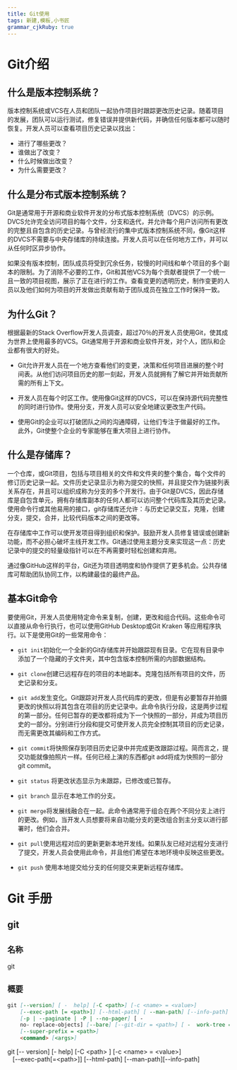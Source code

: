 ```yaml
---
title: Git使用 
tags: 新建,模板,小书匠
grammar_cjkRuby: true
---
```



# Git介绍

## 什么是版本控制系统？

版本控制系统或VCS在人员和团队一起协作项目时跟踪更改历史记录。随着项目的发展，团队可以运行测试，修复错误并提供新代码，并确信任何版本都可以随时恢复。开发人员可以查看项目历史记录以找出：

- 进行了哪些更改？
- 谁做出了改变？
- 什么时候做出改变？
- 为什么需要更改？

## 什么是分布式版本控制系统？

Git是通常用于开源和商业软件开发的分布式版本控制系统（DVCS）的示例。DVCS允许完全访问项目的每个文件，分支和迭代，并允许每个用户访问所有更改的完整且自包含的历史记录。与曾经流行的集中式版本控制系统不同，像Git这样的DVCS不需要与中央存储库的持续连接。开发人员可以在任何地方工作，并可以从任何时区异步协作。

如果没有版本控制，团队成员将受到冗余任务，较慢的时间线和单个项目的多个副本的限制。为了消除不必要的工作，Git和其他VCS为每个贡献者提供了一个统一且一致的项目视图，展示了正在进行的工作。查看变更的透明历史，制作变更的人员以及他们如何为项目的开发做出贡献有助于团队成员在独立工作时保持一致。

## 为什么Git？

根据最新的Stack Overflow开发人员调查，超过70％的开发人员使用Git，使其成为世界上使用最多的VCS。Git通常用于开源和商业软件开发，对个人，团队和企业都有很大的好处。

- Git允许开发人员在一个地方查看他们的变更，决策和任何项目进展的整个时间表。从他们访问项目历史的那一刻起，开发人员就拥有了解它并开始贡献所需的所有上下文。

- 开发人员在每个时区工作。使用像Git这样的DVCS，可以在保持源代码完整性的同时进行协作。使用分支，开发人员可以安全地建议更改生产代码。

- 使用Git的企业可以打破团队之间的沟通障碍，让他们专注于做最好的工作。此外，Git使整个企业的专家能够在重大项目上进行协作。

## 什么是存储库？

一个仓库，或Git项目，包括与项目相关的文件和文件夹的整个集合，每个文件的修订历史记录一起。文件历史记录显示为称为提交的快照，并且提交作为链接列表关系存在，并且可以组织成称为分支的多个开发行。由于Git是DVCS，因此存储库是自包含单元，拥有存储库副本的任何人都可以访问整个代码库及其历史记录。使用命令行或其他易用的接口，git存储库还允许：与历史记录交互，克隆，创建分支，提交，合并，比较代码版本之间的更改等。

在存储库中工作可以使开发项目得到组织和保护。鼓励开发人员修复错误或创建新功能，而不必担心破坏主线开发工作。Git通过使用主题分支来实现这一点：历史记录中的提交的轻量级指针可以在不再需要时轻松创建和弃用。

通过像GitHub这样的平台，Git还为项目透明度和协作提供了更多机会。公共存储库可帮助团队协同工作，以构建最佳的最终产品。

## 基本Git命令

要使用Git，开发人员使用特定命令来复制，创建，更改和组合代码。这些命令可以直接从命令行执行，也可以使用GitHub Desktop或Git Kraken 等应用程序执行。以下是使用Git的一些常用命令：

- `git init`初始化一个全新的Git存储库并开始跟踪现有目录。它在现有目录中添加了一个隐藏的子文件夹，其中包含版本控制所需的内部数据结构。

- `git clone`创建已远程存在的项目的本地副本。克隆包括所有项目的文件，历史记录和分支。

- `git add`发生变化。Git跟踪对开发人员代码库的更改，但是有必要暂存并拍摄更改的快照以将其包含在项目的历史记录中。此命令执行分段，这是两步过程的第一部分。任何已暂存的更改都将成为下一个快照的一部分，并成为项目历史的一部分。分别进行分段和提交可使开发人员完全控制其项目的历史记录，而无需更改其编码和工作方式。

- `git commit`将快照保存到项目历史记录中并完成更改跟踪过程。简而言之，提交功能就像拍照片一样。任何已经上演的东西都git add将成为快照的一部分git commit。

- `git status` 将更改状态显示为未跟踪，已修改或已暂存。

- `git branch` 显示在本地工作的分支。

- `git merge`将发展线融合在一起。此命令通常用于组合在两个不同分支上进行的更改。例如，当开发人员想要将来自功能分支的更改组合到主分支以进行部署时，他们会合并。

- `git pull`使用远程对应的更新更新本地开发线。如果队友已经对远程分支进行了提交，开发人员会使用此命令，并且他们希望在本地环境中反映这些更改。

- `git push` 使用本地提交给分支的任何提交来更新远程存储库。

# Git 手册

## git

`名称`
------
git

`概要`
------
```markdown
git [--version] [ -  help] [-C <path>] [-c <name> = <value>] 
    [--exec-path [= <path>]] [--html-path] [ --man-path] [--info-path] 
    [-p | --paginate | -P | --no-pager] [ - 
    no- replace-objects] [--bare] [--git-dir = <path>] [ -  work-tree = <path>] [--namespace = <name>] 
    [--super-prefix = <path>] 
    <command> [<args>]
```

git  [-- version]  [- help] [-C &lt;path&gt; ]  [-c &lt;name&gt; = &lt;value&gt;]</br> 
&nbsp;&nbsp;&nbsp;[--exec-path[=&lt;path&gt;]] [--html-path] [--man-path][--info-path] 

